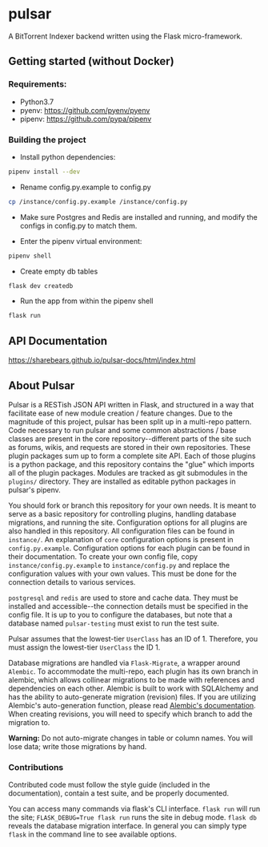 # pulsar

A BitTorrent Indexer backend written using the Flask micro-framework.


## Getting started (without Docker)

### Requirements:

- Python3.7
- pyenv: https://github.com/pyenv/pyenv
- pipenv: https://github.com/pypa/pipenv


### Building the project

- Install python dependencies:

```bash
pipenv install --dev
```

- Rename config.py.example to config.py

```bash
cp /instance/config.py.example /instance/config.py
```

- Make sure Postgres and Redis are installed and running, and modify the configs in config.py to match them.

- Enter the pipenv virtual environment:

```bash
pipenv shell
```

- Create empty db tables

```bash
flask dev createdb
```

- Run the app from within the pipenv shell

```bash
flask run
```

## API Documentation
https://sharebears.github.io/pulsar-docs/html/index.html

## About Pulsar

Pulsar is a RESTish JSON API written in Flask, and structured in a way that facilitate 
ease of new module creation / feature changes. Due to the magnitude of this project, 
pulsar has been split up in a multi-repo pattern. Code necessary to run pulsar and some 
common abstractions / base classes are present in the core repository--different parts of 
the site such as forums, wikis, and requests are stored in their own repositories. These 
plugin packages sum up to form a complete site API. Each of those plugins is a python 
package, and this repository contains the "glue" which imports all of the plugin 
packages. Modules are tracked as git submodules in the `plugins/` directory. They are installed as editable python packages in
pulsar's pipenv.

You should fork or branch this repository for your own needs. It is meant to serve as a
basic repository for controlling plugins, handling database migrations, and running the
site. Configuration options for all plugins are also handled in this repository. All
configuration files can be found in `instance/`. An explanation of `core` configuration
options is present in `config.py.example`. Configuration options for each plugin can be
found in their documentation. To create your own config file, copy
`instance/config.py.example` to `instance/config.py` and replace the configuration values
with your own values. This must be done for the connection details to various services.

`postgresql` and `redis` are used to store and cache data. They must be installed and
accessible--the connection details must be specified in the config file. It is up to you
to configure the databases, but note that a database named `pulsar-testing` must exist to
run the test suite.

Pulsar assumes that the lowest-tier `UserClass` has an ID of 1. Therefore, you must
assign the lowest-tier `UserClass` the ID 1.

Database migrations are handled via `Flask-Migrate`, a wrapper around `Alembic`. To
accommodate the multi-repo, each plugin has its own branch in alembic, which allows
collinear migrations to be made with references and dependencies on each other. Alembic
is built to work with SQLAlchemy and has the ability to auto-generate migration
(revision) files. If you are utilizing Alembic's auto-generation function, please read
[Alembic's documentation](<http://alembic.zzzcomputing.com/en/latest/autogenerate.html>).
When creating revisions, you will need to specify which branch to add the migration to.

**Warning:** Do not auto-migrate changes in table or column names. You will lose data;
write those migrations by hand.

### Contributions

Contributed code must follow the style guide (included in the documentation), contain a
test suite, and be properly documented.

You can access many commands via flask's CLI interface. `flask run` will run the site;
`FLASK_DEBUG=True flask run` runs the site in debug mode. `flask db` reveals the database
migration interface. In general you can simply type `flask` in the command line to see available options.
